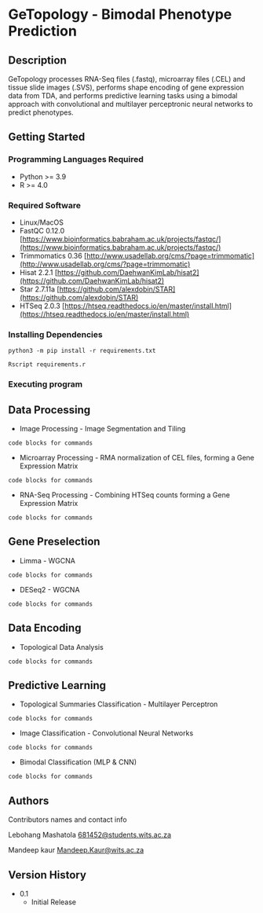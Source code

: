 # GeTopology - Bimodal Phenotype Prediction

## Description

GeTopology processes RNA-Seq files (.fastq), microarray files (.CEL) and tissue slide images (.SVS), performs shape encoding of gene expression data from TDA, and performs predictive learning tasks using a bimodal approach with convolutional and multilayer perceptronic neural networks to predict phenotypes. 

## Getting Started

### Programming Languages Required

* Python >= 3.9 
* R >= 4.0

### Required Software

* Linux/MacOS
* FastQC 0.12.0 [https://www.bioinformatics.babraham.ac.uk/projects/fastqc/](https://www.bioinformatics.babraham.ac.uk/projects/fastqc/)
* Trimmomatics 0.36 [http://www.usadellab.org/cms/?page=trimmomatic](http://www.usadellab.org/cms/?page=trimmomatic)
* Hisat 2.2.1 [https://github.com/DaehwanKimLab/hisat2](https://github.com/DaehwanKimLab/hisat2)
* Star 2.7.11a [https://github.com/alexdobin/STAR](https://github.com/alexdobin/STAR)
* HTSeq 2.0.3 [https://htseq.readthedocs.io/en/master/install.html](https://htseq.readthedocs.io/en/master/install.html)

### Installing Dependencies


```
python3 -m pip install -r requirements.txt
```

```
Rscript requirements.r
```

### Executing program
## Data Processing
* Image Processing - Image Segmentation and Tiling
```
code blocks for commands
```
* Microarray Processing - RMA normalization of CEL files, forming a Gene Expression Matrix
```
code blocks for commands
```

* RNA-Seq Processing - Combining HTSeq counts forming a Gene Expression Matrix
```
code blocks for commands
```
## Gene Preselection

* Limma - WGCNA
```
code blocks for commands
```
* DESeq2 - WGCNA 
```
code blocks for commands
```

## Data Encoding

* Topological Data Analysis 
```
code blocks for commands
```

## Predictive Learning 

* Topological Summaries Classification - Multilayer Perceptron
```
code blocks for commands
```

* Image Classification - Convolutional Neural Networks
```
code blocks for commands
```

* Bimodal Classification (MLP & CNN)
```
code blocks for commands
```

## Authors

Contributors names and contact info

Lebohang Mashatola  [681452@students.wits.ac.za](681452@students.wits.ac.za)

Mandeep kaur [Mandeep.Kaur@wits.ac.za](Mandeep.Kaur@wits.ac.za)

## Version History

* 0.1
    * Initial Release


